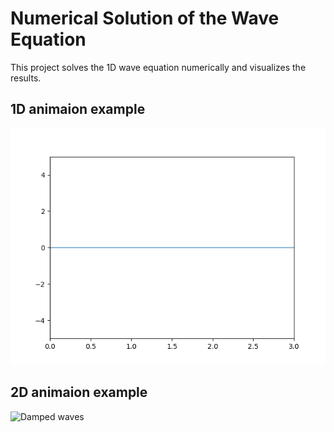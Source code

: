 # Numerical Solution of the Wave Equation

This project solves the 1D wave equation numerically and visualizes the results.

## 1D animaion example

![Undamped string](Resonance_example.gif)

## 2D animaion example

![Damped waves](Resonance_example2D.gif)


